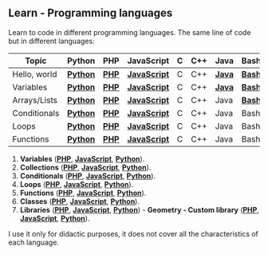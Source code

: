 ## Learn - Programming languages

Learn to code in different programming languages. The same line of code but in different languages:

| Topic        | Python | PHP | JavaScript | C | C++ | Java | Bash | PowerShell |
|--------------|--------|-----|------------|---|-----|------|------|------------|
| Hello, world | **[Python](00/00.py)** | **[PHP](00/00.php)** | **[JavaScript](00/00.js)** | C | C++ | **[Java](00/J00.java)** | **[Bash](00/00.sh)** | **[PowerShell](00/00.ps1)** |
| Variables    | **[Python](01/01.py)** | **[PHP](01/01.php)** | **[JavaScript](01/01.js)** | C | C++ | **[Java](01/J01.java)** | **[Bash](01/01.sh)** | **[PowerShell](01/01.ps1)** |
| Arrays/Lists | **[Python](02/02.py)** | **[PHP](02/02.php)** | **[JavaScript](02/02.js)** | C | C++ | Java                               | **[Bash](02/02.sh)** | **[PowerShell](02/02.ps1)** |
| Conditionals | **[Python](03/03.py)** | **[PHP](03/03.php)** | **[JavaScript](03/03.js)** | C | C++ | Java                               | Bash                            | **[PowerShell](03/03.ps1)** |
| Loops        | **[Python](04/04.py)** | **[PHP](04/04.php)** | **[JavaScript](04/04.js)** | C | C++ | Java                               | Bash                            | **[PowerShell](04/04.ps1)** |
| Functions    | **[Python](05/05.py)** | **[PHP](05/05.php)** | **[JavaScript](05/05.js)** | C | C++ | Java                               | Bash                            | PowerShell |

1. **Variables** (**[PHP](01/01.php)**, **[JavaScript](01/01.js)**, **[Python](01/01.py)**).
2. **Collections** (**[PHP](02/02.php)**, **[JavaScript](02/02.js)**, **[Python](02/02.py)**).
3. **Conditionals** (**[PHP](03/03.php)**, **[JavaScript](03/03.js)**, **[Python](03/03.py)**).
4. **Loops** (**[PHP](04/04.php)**, **[JavaScript](04/04.js)**, **[Python](04/04.py)**).
5. **Functions** (**[PHP](05/05.php)**, **[JavaScript](05/05.js)**, **[Python](05/05.py)**).
6. **Classes** (**[PHP](06/06.php)**, **[JavaScript](06/06.js)**, **[Python](06/06.py)**).
6. **Libraries** (**[PHP](07/07.php)**, **[JavaScript](07/07.js)**, **[Python](07/07.py)**) - **Geometry - Custom library** (**[PHP](07/geometry.php)**, **[JavaScript](07/geometry.js)**, **[Python](07/geometry.py)**).

I use it only for didactic purposes, it does not cover all the characteristics of each language.
